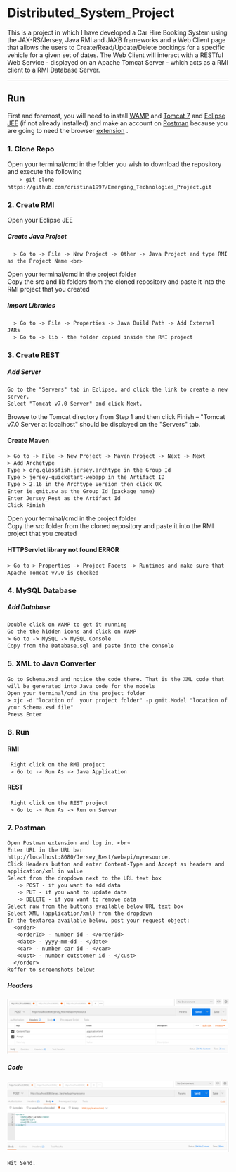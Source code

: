 # Distributed_System_Project
This is a project in which I have developed a Car Hire Booking System using the JAX-RS/Jersey, Java RMI and JAXB frameworks and a Web Client page that allows the users to Create/Read/Update/Delete bookings for a specific vehicle for a given set of dates. 
The Web Client will interact with a RESTful Web Service - displayed on an Apache Tomcat Server - which acts as a RMI client to a RMI Database Server.
 

***
## Run
First and foremost, you will need to install [WAMP](http://www.wampserver.com/en/) and [Tomcat 7](https://tomcat.apache.org/download-70.cgi) and [Eclipse JEE](https://www.eclipse.org/downloads/packages/release/helios/sr2/eclipse-ide-java-ee-developers) (if not already installed) and make an account on [Postman](https://www.getpostman.com) because you are going to need the browser [extension](https://chrome.google.com/webstore/detail/postman/fhbjgbiflinjbdggehcddcbncdddomop?hl=ro) .

### 1. Clone Repo <br>
Open your terminal/cmd in the folder you wish to download the repository and execute the following <br>
&nbsp;&nbsp;&nbsp;&nbsp;&nbsp;&nbsp;&nbsp;```> git clone https://github.com/cristina1997/Emerging_Technologies_Project.git```

### 2. Create RMI <br>
Open your Eclipse JEE <br>
##### Create Java Project
      > Go to -> File -> New Project -> Other -> Java Project and type RMI as the Project Name <br>
Open your terminal/cmd in the project folder <br>
Copy the src and lib folders from the cloned repository and paste it into the RMI project that you created

##### Import Libraries
      > Go to -> File -> Properties -> Java Build Path -> Add External JARs
      > Go to -> lib - the folder copied inside the RMI project

### 3. Create REST <br>
##### Add Server
    Go to the "Servers" tab in Eclipse, and click the link to create a new server. 
    Select "Tomcat v7.0 Server" and click Next. 
    
   Browse to the Tomcat directory from Step 1 and then click Finish – "Tomcat v7.0 Server at localhost" should be displayed on the "Servers" tab. 
    
#### Create Maven
    > Go to -> File -> New Project -> Maven Project -> Next -> Next
    > Add Archetype
    Type > org.glassfish.jersey.archtype in the Group Id
    Type > jersey-quickstart-webapp in the Artifact ID 
    Type > 2.16 in the Archtype Version then click OK 
    Enter ie.gmit.sw as the Group Id (package name) 
    Enter Jersey_Rest as the Artifact Id 
    Click Finish
    
Open your terminal/cmd in the project folder <br>
Copy the src folder from the cloned repository and paste it into the RMI project that you created

#### HTTPServlet library not found ERROR
    > Go to > Properties -> Project Facets -> Runtimes and make sure that Apache Tomcat v7.0 is checked
    
### 4. MySQL Database <br>
##### Add Database
    Double click on WAMP to get it running
    Go the the hidden icons and click on WAMP
    > Go to -> MySQL -> MySQL Console
    Copy from the Database.sql and paste into the console

### 5. XML to Java Converter
    Go to Schema.xsd and notice the code there. That is the XML code that will be generated into Java code for the models
    Open your terminal/cmd in the project folder 
    > xjc -d "location of  your project folder" -p gmit.Model "location of your Schema.xsd file" 
    Press Enter

### 6. Run
#### RMI
     Right click on the RMI project
     > Go to -> Run As -> Java Application
#### REST
     Right click on the REST project
     > Go to -> Run As -> Run on Server
     
### 7. Postman
    Open Postman extension and log in. <br>
    Enter URL in the URL bar http://localhost:8080/Jersey_Rest/webapi/myresource.
    Click Headers button and enter Content-Type and Accept as headers and application/xml in value
    Select from the dropdown next to the URL text box
       -> POST - if you want to add data
       -> PUT - if you want to update data
       -> DELETE - if you want to remove data
    Select raw from the buttons available below URL text box
    Select XML (application/xml) from the dropdown
    In the textarea available below, post your request object: 
      <order>
       <orderId> - number id - </orderId>
       <date> - yyyy-mm-dd - </date>
       <car> - number car id - </car>
       <cust> - number cutstomer id - </cust>
      </order>
    Reffer to screenshots below:
##### Headers
![alt text](https://github.com/cristina1997/Distributed_System_Project/blob/master/Postman%20Screenshots/Header-Postman-POST.PNG)
##### Code
![alt text](https://github.com/cristina1997/Distributed_System_Project/blob/master/Postman%20Screenshots/Code-Postman-POST.PNG)  
      
    Hit Send.
     
